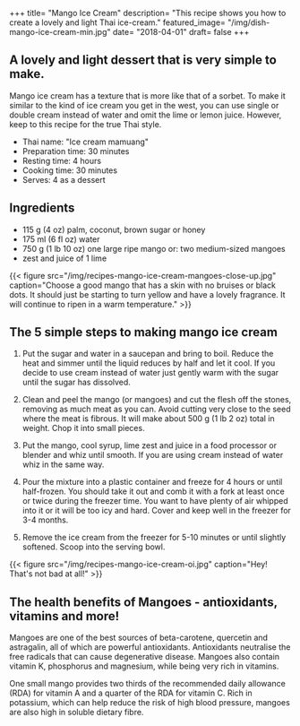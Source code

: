 +++
title= "Mango Ice Cream"
description= "This recipe shows you how to create a lovely and light Thai ice-cream."
featured_image= "/img/dish-mango-ice-cream-min.jpg"
date= "2018-04-01"
draft= false
+++

## A lovely and light dessert that is very simple to make.

Mango ice cream has a texture that is more like that of a sorbet. To make it similar to the kind of ice cream you get in the west, you can use single or double cream instead of water and omit the lime or lemon juice. However, keep to this recipe for the true Thai style.

- Thai name: "Ice cream mamuang"
- Preparation time: 30 minutes
- Resting time: 4 hours
- Cooking time: 30 minutes
- Serves: 4 as a dessert

## Ingredients

- 115 g (4 oz) palm, coconut, brown sugar or honey
- 175 ml (6 fl oz) water
- 750 g (1 lb 10 oz) one large ripe mango or: two medium-sized mangoes
- zest and juice of 1 lime

{{< figure src="/img/recipes-mango-ice-cream-mangoes-close-up.jpg" caption="Choose a good mango that has a skin with no bruises or black dots. It should just be starting to turn yellow and have a lovely fragrance. It will continue to ripen in a warm temperature." >}}

## The 5 simple steps to making mango ice cream

1) Put the sugar and water in a saucepan and bring to boil. Reduce the heat and simmer until the liquid reduces by half and let it cool. If you decide to use cream instead of water just gently warm with the sugar until the sugar has dissolved.

2) Clean and peel the mango (or mangoes) and cut the flesh off the stones, removing as much meat as you can. Avoid cutting very close to the seed where the meat is fibrous. It will make about 500 g (1 lb 2 oz) total in weight. Chop it into small pieces.

3) Put the mango, cool syrup, lime zest and juice in a food processor or blender and whiz until smooth. If you are using cream instead of water whiz in the same way.

4) Pour the mixture into a plastic container and freeze for 4 hours or until half-frozen. You should take it out and comb it with a fork at least once or twice during the freezer time. You want to have plenty of air whipped into it or it will be too icy and hard. Cover and keep well in the freezer for 3-4 months.

5) Remove the ice cream from the freezer for 5-10 minutes or until slightly softened. Scoop into the serving bowl.

{{< figure src="/img/recipes-mango-ice-cream-oi.jpg" caption="Hey! That's not bad at all!" >}}

## The health benefits of Mangoes - antioxidants, vitamins and more!

Mangoes are one of the best sources of beta-carotene, quercetin and astragalin, all of which are powerful antioxidants. Antioxidants neutralise the free radicals that can cause degenerative disease. Mangoes also contain vitamin K, phosphorus and magnesium, while being very rich in vitamins. 

One small mango provides two thirds of the recommended daily allowance (RDA) for vitamin A and a quarter of the RDA for vitamin C. Rich in potassium, which can help reduce the risk of high blood pressure, mangoes are also high in soluble dietary fibre.